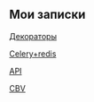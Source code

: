

## Мои записки

 [Декораторы](decorators)
 
 [Celery+redis](Celery%2Bredis)
 
 [API](API)
 
 
 [CBV](https://ccbv.co.uk/)
